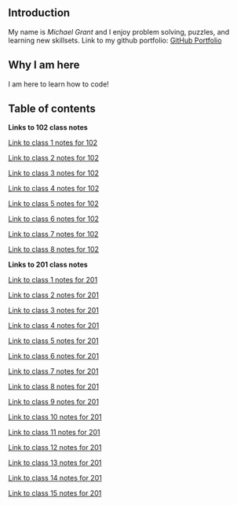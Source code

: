 ## **Introduction**

My name is *Michael Grant*  and I enjoy problem solving, puzzles, and learning new skillsets.  Link to my github portfolio:
[GitHub Portfolio](https://github.com/MRGrant82)

## **Why I am here**

I am here to learn how to code!

## **Table of contents**

**Links to 102 class notes**

[Link to class 1 notes for 102](102/class1.md)

[Link to class 2 notes for 102](102/class2.md)

[Link to class 3 notes for 102](102/class3.md)

[Link to class 4 notes for 102](102/class4.md)

[Link to class 5 notes for 102](102/class5.md)

[Link to class 6 notes for 102](102/class6.md)

[Link to class 7 notes for 102](102/class7.md)

[Link to class 8 notes for 102](102/class8.md)

**Links to 201 class notes**

[Link to class 1 notes for 201](201/class1.md)

[Link to class 2 notes for 201](201/class2.md)

[Link to class 3 notes for 201](201/class3.md)

[Link to class 4 notes for 201](201/class4.md)

[Link to class 5 notes for 201](201/class5.md)

[Link to class 6 notes for 201](201/class6.md)

[Link to class 7 notes for 201](201/class7.md)

[Link to class 8 notes for 201](201/class8.md)

[Link to class 9 notes for 201](201/class9.md)

[Link to class 10 notes for 201](201/class10.md)

[Link to class 11 notes for 201](201/class11.md)

[Link to class 12 notes for 201](201/class12.md)

[Link to class 13 notes for 201](201/class13.md)

[Link to class 14 notes for 201](201/class14.md)

[Link to class 15 notes for 201](201/class15.md)


